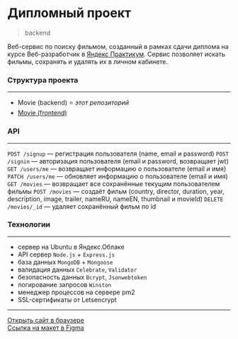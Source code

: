 # **Дипломный проект**
> backend

Веб-сервис по поиску фильмом, созданный в рамках сдачи диплома на курсе Веб-разработчик в [Яндекс Практикум](https://practicum.yandex.ru "сервис онлайн-образования"). Сервис позволяет искать фильмы, сохранять и удалять их в личном кабинете.

### **Структура проекта**
***
* Movie (backend) :star: *этот репозиторий*
* [Movie (frontend)](https://github.com/romankrivopalov/movies-explorer-frontend)

### **API**
***
`POST /signup` — регистрация пользователя (name, email и password)
`POST /signin` — авторизация пользователя (email и password, возвращает jwt)
`GET /users/me` — возвращает информацию о пользователе (email и имя)
`PATCH /users/me` — обновляет информацию о пользователе (email и имя)
`GET /movies` — возвращает все сохранённые текущим пользователем фильмы
`POST /movies` — создаёт фильм (country, director, duration, year, description, image, trailer, nameRU, nameEN, thumbnail и movieId)
`DELETE /movies/_id` — удаляет сохранённый фильм по id

### **Технологии**
***
* сервер на Ubuntu в Яндекс.Облаке
* API сервер `Node.js` + `Express.js`
* база данных `MongoDB` + `Mongoose`
* валидация данных `Celebrate`, `Validator`
* безопасность данных `Bcrypt`, `Jsonwebtoken`
* логирование запросов `Winston`
* менеджер процессов на сервере pm2
* SSL-сертификаты от Letsencrypt

***
[Открыть сайт в браузере](krivo.nomoredomains.rocks)\
[Ссылка на макет в Figma](https://www.figma.com/file/Ig7xSmE1dlZDPPLNv1Bqpq/Diploma-(Copy)?type=design&node-id=891%3A3857&t=cFEftSFF5Owm87eP-1)
